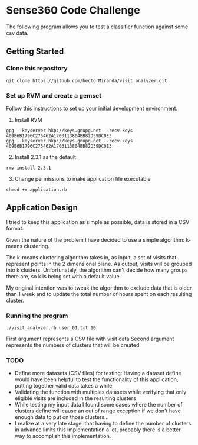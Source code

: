 # Sense360 Code Challenge

The following program allows you to test a classifier function against some csv data.

## Getting Started
### Clone this repository

```
git clone https://github.com/hectorMiranda/visit_analyzer.git
```

### Set up RVM and create a gemset

Follow this instructions to set up your initial development environment.

1. Install RVM
```
gpg --keyserver hkp://keys.gnupg.net --recv-keys 409B6B1796C275462A1703113804BB82D39DC0E3
gpg --keyserver hkp://keys.gnupg.net --recv-keys 409B6B1796C275462A1703113804BB82D39DC0E3
```
2. Install 2.3.1 as the default
```
rmv install 2.3.1
```

3. Change permissions to make application file executable
```
chmod +x application.rb
```

## Application Design

I tried to keep this application as simple as possible, data is stored in a CSV format.

Given the nature of the problem I have decided to use a simple algorithm: k-means clustering.

The k-means clustering algorithm takes in, as input, a set of visits that represent points in the 2 dimensional plane. As output, visits will be grouped into k clusters. Unfortunately, the algorithm can't decide how many groups there are, so k is being set with a default value.

My original intention was to tweak the algorithm to exclude data that is older than 1 week and to update the total number of hours spent on each resulting cluster.

### Running the program

```
./visit_analyzer.rb user_01.txt 10

```
First argument represents a CSV file with visit data
Second argument represents the numbers of clusters that will be created

### TODO

* Define more datasets (CSV files) for testing: Having a dataset define would have been helpful to test the functionality of this application, putting together valid data takes a while.
* Validating the function with multiples datasets while verifying that only eligible visits are included in the resulting clusters
* While testing my input data I found some cases where the number of clusters define will cause an out of range exception if we don't have enough data to put on those clusters...
* I realize at a very late stage, that having to define the number of clusters in advance limits this implementation a lot, probably there is a better way to accomplish this implementation.
